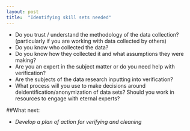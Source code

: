 ```yaml
---
layout: post
title:  "Identifying skill sets needed"
---
```


- Do you trust / understand the methodology of the data collection? (particularly if you are working with data collected by others)
- Do you know who collected the data?
- Do you know how they collected it and what assumptions they were making?
- Are you an expert in the subject matter or do you need help with verification?
- Are the subjects of the data research inputting into verification?
- What process will you use to make decisions around deidentification/anonymization of data sets? Should you work in resources to engage with eternal experts?

##What next:

- *Develop a plan of action for verifying and cleaning*
